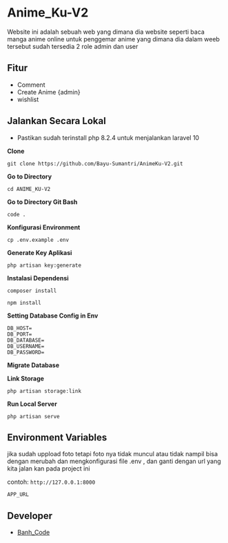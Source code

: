 # Anime_Ku-V2

Website ini adalah sebuah web yang dimana dia website seperti baca manga anime online untuk penggemar anime 
yang dimana dia dalam weeb tersebut sudah tersedia 2 role admin dan user

## Fitur

-   Comment
-   Create Anime {admin} 
-   wishlist  

## Jalankan Secara Lokal

-   Pastikan sudah terinstall php 8.2.4 untuk menjalankan laravel 10

**Clone**

```shell
git clone https://github.com/Bayu-Sumantri/AnimeKu-V2.git
```

**Go to Directory**

```shell
cd ANIME_KU-V2
```

**Go to Directory Git Bash**

```shell
code .
```


**Konfigurasi Environment**

```shell
cp .env.example .env
```

**Generate Key Aplikasi**

```shell
php artisan key:generate
```

**Instalasi Dependensi**

```shell
composer install
```

```shell
npm install
```


**Setting Database Config in Env**

```
DB_HOST=
DB_PORT=
DB_DATABASE=
DB_USERNAME=
DB_PASSWORD=
```

**Migrate Database**


**Link Storage**

```shell
php artisan storage:link
```

**Run Local Server**

```shell
php artisan serve
```

## Environment Variables

jika sudah uppload foto tetapi foto nya tidak muncul atau tidak nampil bisa dengan merubah dan mengkonfigurasi file .env , dan ganti dengan url yang kita jalan kan pada project ini 

contoh: `http://127.0.0.1:8000`

```
APP_URL
```

## Developer

-   [Banh_Code](https://github.com/Bayu-Sumantri)

